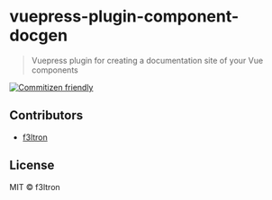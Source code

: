 # vuepress-plugin-component-docgen

> Vuepress plugin for creating a documentation site of your Vue components

[![Commitizen friendly](https://img.shields.io/badge/commitizen-friendly-brightgreen.svg)](http://commitizen.github.io/cz-cli/)

## Contributors

- [f3ltron](https://github.com/f3ltron/)

## License

MIT &copy; f3ltron
